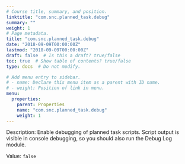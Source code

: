 ```yaml
---
# Course title, summary, and position.
linktitle: "com.snc.planned_task.debug"
summary: ""
weight: 1
# Page metadata.
title: "com.snc.planned_task.debug"
date: "2018-09-09T00:00:00Z"
lastmod: "2018-09-09T00:00:00Z"
draft: false  # Is this a draft? true/false
toc: true  # Show table of contents? true/false
type: docs  # Do not modify.

# Add menu entry to sidebar.
# - name: Declare this menu item as a parent with ID name.
# - weight: Position of link in menu.
menu:
  properties:
    parent: Properties
    name: "com.snc.planned_task.debug"
    weight: 1
---
```


Description: Enable debugging of planned task scripts. Script output is visible in console debugging, so you should also run the Debug Log module.


Value: `false`
